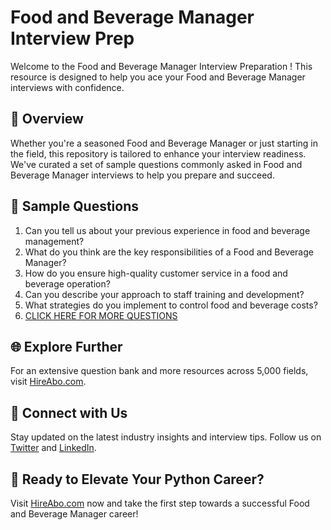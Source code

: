 # Food and Beverage Manager Interview Prep

Welcome to the Food and Beverage Manager Interview Preparation ! This resource is designed to help you ace your Food and Beverage Manager interviews with confidence.

## 🚀 Overview

Whether you're a seasoned Food and Beverage Manager or just starting in the field, this repository is tailored to enhance your interview readiness. We've curated a set of sample questions commonly asked in Food and Beverage Manager interviews to help you prepare and succeed.

## 📝 Sample Questions

1. Can you tell us about your previous experience in food and beverage management?
2. What do you think are the key responsibilities of a Food and Beverage Manager?
3. How do you ensure high-quality customer service in a food and beverage operation?
4. Can you describe your approach to staff training and development?
5. What strategies do you implement to control food and beverage costs?
6. [CLICK HERE FOR MORE QUESTIONS](https://hireabo.com/job/11_0_4/Food%20and%20Beverage%20Manager)

## 🌐 Explore Further

For an extensive question bank and more resources across 5,000 fields, visit [HireAbo.com](https://www.hireabo.com).

## 📱 Connect with Us

Stay updated on the latest industry insights and interview tips. Follow us on [Twitter](https://twitter.com/hireabo) and [LinkedIn](https://www.linkedin.com/in/hire-abo-3609972a8/).

## 🚀 Ready to Elevate Your Python Career?

Visit [HireAbo.com](https://www.hireabo.com) now and take the first step towards a successful Food and Beverage Manager career!